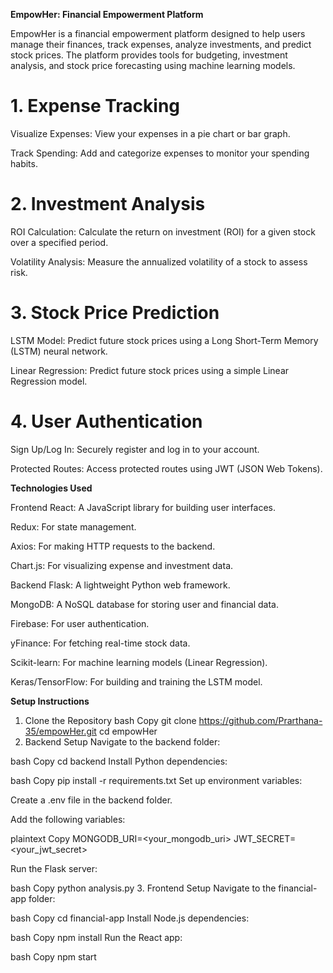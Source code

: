 **EmpowHer: Financial Empowerment Platform**

EmpowHer is a financial empowerment platform designed to help users manage their finances, track expenses, analyze investments, and predict stock prices. The platform provides tools for budgeting, investment analysis, and stock price forecasting using machine learning models.

# 1. Expense Tracking
Visualize Expenses: View your expenses in a pie chart or bar graph.

Track Spending: Add and categorize expenses to monitor your spending habits.

# 2. Investment Analysis
ROI Calculation: Calculate the return on investment (ROI) for a given stock over a specified period.

Volatility Analysis: Measure the annualized volatility of a stock to assess risk.

# 3. Stock Price Prediction
LSTM Model: Predict future stock prices using a Long Short-Term Memory (LSTM) neural network.

Linear Regression: Predict future stock prices using a simple Linear Regression model.

# 4. User Authentication
Sign Up/Log In: Securely register and log in to your account.

Protected Routes: Access protected routes using JWT (JSON Web Tokens).

**Technologies Used**

Frontend
React: A JavaScript library for building user interfaces.

Redux: For state management.

Axios: For making HTTP requests to the backend.

Chart.js: For visualizing expense and investment data.

Backend
Flask: A lightweight Python web framework.

MongoDB: A NoSQL database for storing user and financial data.

Firebase: For user authentication.

yFinance: For fetching real-time stock data.

Scikit-learn: For machine learning models (Linear Regression).

Keras/TensorFlow: For building and training the LSTM model.

**Setup Instructions**
1. Clone the Repository
bash
Copy
git clone https://github.com/Prarthana-35/empowHer.git
cd empowHer
2. Backend Setup
Navigate to the backend folder:

bash
Copy
cd backend
Install Python dependencies:

bash
Copy
pip install -r requirements.txt
Set up environment variables:

Create a .env file in the backend folder.

Add the following variables:

plaintext
Copy
MONGODB_URI=<your_mongodb_uri>
JWT_SECRET=<your_jwt_secret>

Run the Flask server:

bash
Copy
python analysis.py
3. Frontend Setup
Navigate to the financial-app folder:

bash
Copy
cd financial-app
Install Node.js dependencies:

bash
Copy
npm install
Run the React app:

bash
Copy
npm start